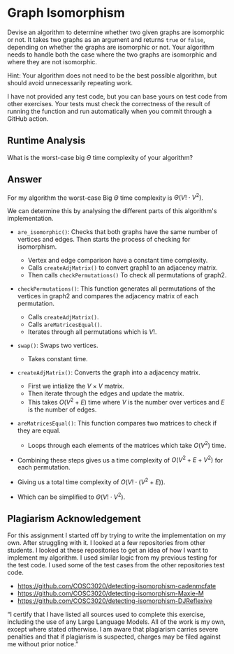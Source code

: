 # Graph Isomorphism

Devise an algorithm to determine whether two given graphs are isomorphic or not.
It takes two graphs as an argument and returns `true` or `false`, depending on
whether the graphs are isomorphic or not. Your algorithm needs to handle both
the case where the two graphs are isomorphic and where they are not isomorphic.

Hint: Your algorithm does not need to be the best possible algorithm, but should
avoid unnecessarily repeating work.

I have not provided any test code, but you can base yours on test code from
other exercises. Your tests must check the correctness of the result of running
the function and run automatically when you commit through a GitHub action.

## Runtime Analysis

What is the worst-case big $\Theta$ time complexity of your algorithm?

## Answer

For my algorithm the worst-case Big $\Theta$ time complexity is $\Theta(V!\cdot V^{2})$.

We can determine this by analysing the different parts of this algorithm's implementation.

- `are_isomorphic()`: Checks that both graphs have the same number of vertices and edges. Then starts the process of checking for isomorphism.
  - Vertex and edge comparison have a constant time complexity.
  - Calls `createAdjMatrix()` to convert graph1 to an adjacency matrix.
  - Then calls `checkPermutations()` To check all permutations of graph2.

- `checkPermutations()`: This function generates all permutations of the vertices in graph2 and compares the adjacency matrix of each permutation.
  - Calls `createAdjMatrix()`.
  - Calls `areMatricesEqual()`.
  - Iterates through all permutations which is $V!$.

- `swap()`: Swaps two vertices.
  - Takes constant time.

- `createAdjMatrix()`: Converts the graph into a adjacency matrix.
  - First we intialize the $V \times V$ matrix.
  - Then iterate through the edges and update the matrix.
  - This takes $O(V^{2} + E)$ time where $V$ is the number over vertices and $E$ is the number of edges.

- `areMatricesEqual()`: This function compares two matrices to check if they are equal.
  - Loops through each elements of the matrices which take $O(V^{2})$ time.

- Combining these steps gives us a time complexity of $O(V^{2} + E + V^{2})$ for each permutation.

- Giving us a total time complexity of $O(V! \cdot (V^{2} + E))$.

- Which can be simplified to $\Theta(V! \cdot V^{2})$.

## Plagiarism Acknowledgement

For this assignment I started off by trying to write the implementation on my own. After struggling with it. I looked at a few repositories from other students. I looked at these repositories to get an idea of how I want to implement my algorithm. I used similar logic from  my previous testing for the test code. I used some of the test cases from the other repositories test code.    

- https://github.com/COSC3020/detecting-isomorphism-cadenmcfate
- https://github.com/COSC3020/detecting-isomorphism-Maxie-M
- https://github.com/COSC3020/detecting-isomorphism-DJReflexive

“I certify that I have listed all sources used to complete this exercise, including the use
of any Large Language Models. All of the work is my own, except where stated
otherwise. I am aware that plagiarism carries severe penalties and that if plagiarism is
suspected, charges may be filed against me without prior notice.”
     
